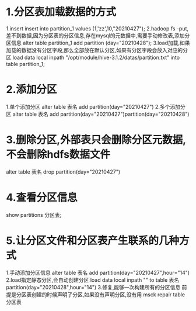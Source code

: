 # 1.分区表加载数据的方式
1.insert
insert into partition_1 values (1,'zz',10,"20210427");
2.hadoop fs -put,差不到数据,因为分区表的分区信息,存在mysql的元数据中,需要手动修改表,添加分区信息
alter table partition_1 add partition (day="20210428");
3.load加载,如果加载的数据没有分区字段,那么全部放在默认分区,如果有分区字段会放入对应的分区
load data local inpath "/opt/module/hive-3.1.2/datas/partition.txt" into table partition_1;

# 2.添加分区
1.单个添加分区
alter table 表名 add partition(day="20210427")
2.多个添加分区
alter table 表名 add partition(day="20210427")partition(day="20210428")

# 3.删除分区,外部表只会删除分区元数据,不会删除hdfs数据文件
alter table 表名 drop partition(day="20210427")

# 4.查看分区信息
show partitions 分区表;

# 5.让分区文件和分区表产生联系的几种方式
1.手动添加分区信息
alter table 表名 add partition(day="20210427",hour="14")
2.load指定静态分区,会自动创建分区
load data local inpath "" to table 表名 partition(day="20210428",hour="14")
3.修复,能够一次构建所有的分区信息
前提是分区表创建的时候声明了分区,如果没有声明分区,没有用
msck repair table 分区表